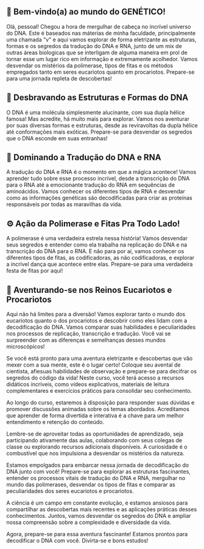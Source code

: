 
  <h2>🔬 Bem-vindo(a) ao mundo do GENÉTICO!</h2>
  <p>Olá, pessoal! Chegou a hora de mergulhar de cabeça no incrível universo do DNA. Este é baseados nas máterias de minha faculdade, principalmente uma chamada "v" e aqui vamos explorar de forma eletrizante as estruturas, formas e os segredos da tradução do DNA e RNA, junto de um mix de outras áreas biologicas que se interligam de alguma maneira em prol de tornar esse um lugar rico em informação e extremamente acolhedor. Vamos desvendar os mistérios da polimerase, tipos de fitas e os métodos empregados tanto em seres eucariotos quanto em procariotos. Prepare-se para uma jornada repleta de descobertas!</p>
  <h2>🧬 Desbravando as Estruturas e Formas do DNA</h2>
  <p>O DNA é uma molécula simplesmente alucinante, com sua dupla hélice famosa! Mas acredite, há muito mais para explorar. Vamos nos aventurar por suas diversas formas e estruturas, desde as reviravoltas da dupla hélice até conformações mais exóticas. Prepare-se para desvendar os segredos que o DNA esconde em suas entranhas!</p>
  <h2>🔑 Dominando a Tradução do DNA e RNA</h2>
  <p>A tradução do DNA e RNA é o momento em que a mágica acontece! Vamos aprender tudo sobre esse processo incrível, desde a transcrição do DNA para o RNA até a emocionante tradução do RNA em sequências de aminoácidos. Vamos conhecer os diferentes tipos de RNA e desvendar como as informações genéticas são decodificadas para criar as proteínas responsáveis por todas as maravilhas da vida.</p>
  <h2>⚙️ Ação da Polimerase e Fitas Pra Todo Lado!</h2>
  <p>A polimerase é uma verdadeira estrela nessa história! Vamos desvendar seus segredos e entender como ela trabalha na replicação do DNA e na transcrição do DNA para o RNA. E não para por aí, vamos conhecer os diferentes tipos de fitas, as codificadoras, as não codificadoras, e explorar a incrível dança que acontece entre elas. Prepare-se para uma verdadeira festa de fitas por aqui!</p>
  <h2>🔬 Aventurando-se nos Reinos Eucariotos e Procariotos</h2>
  <p>Aqui não há limites para a diversão! Vamos explorar tanto o mundo dos eucariotos quanto o dos procariotos e descobrir como eles lidam com a decodificação do DNA. Vamos comparar suas habilidades e peculiaridades nos processos de replicação, transcrição e tradução. Você vai se surpreender com as diferenças e semelhanças desses mundos microscópicos!</p>
  <p>Se você está pronto para uma aventura eletrizante e descobertas que vão mexer com a sua mente, este é o lugar certo! Coloque seu avental de cientista, afiesuas habilidades de observação e prepare-se para decifrar os segredos do código da vida! Neste curso, você terá acesso a recursos didáticos incríveis, como vídeos explicativos, materiais de leitura complementares e exercícios práticos para consolidar seu conhecimento.</p>

<p>Ao longo do curso, estaremos à disposição para responder suas dúvidas e promover discussões animadas sobre os temas abordados. Acreditamos que aprender de forma divertida e interativa é a chave para um melhor entendimento e retenção do conteúdo.</p>
<p>Lembre-se de aproveitar todas as oportunidades de aprendizado, seja participando ativamente das aulas, colaborando com seus colegas de classe ou explorando recursos adicionais disponíveis. A curiosidade é o combustível que nos impulsiona a desvendar os mistérios da natureza.</p>
<p>Estamos empolgados para embarcar nessa jornada de decodificação do DNA junto com você! Prepare-se para explorar as estruturas fascinantes, entender os processos vitais de tradução do DNA e RNA, mergulhar no mundo das polimerases, desvendar os tipos de fitas e comparar as peculiaridades dos seres eucariotos e procariotos.</p>
<p>A ciência é um campo em constante evolução, e estamos ansiosos para compartilhar as descobertas mais recentes e as aplicações práticas desses conhecimentos. Juntos, vamos desvendar os segredos do DNA e ampliar nossa compreensão sobre a complexidade e diversidade da vida.</p>
<p>Agora, prepare-se para essa aventura fascinante! Estamos prontos para decodificar o DNA com você. Divirta-se e bons estudos!</p>
</body>
</html>
